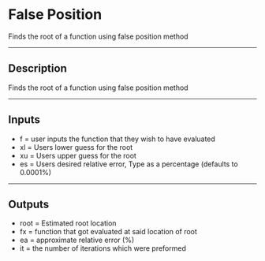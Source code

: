 # False Position
Finds the root of a function using false position method

---

## Description
Finds the root of a function using false position method


---

## Inputs
-   f = user inputs the function that they wish to have evaluated
-   xl = Users lower guess for the root
-   xu = Users upper guess for the root
-   es = Users desired relative error, Type as a percentage (defaults to 0.0001%)


---

## Outputs
-   root = Estimated root location
-   fx = function that got evaluated at said location of root
-   ea = approximate relative error (%)
-   it = the number of iterations which were preformed
